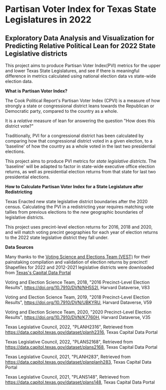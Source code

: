 # Partisan Voter Index for Texas State Legislatures in 2022
## Exploratory Data Analysis and Visualization for Predicting Relative Political Lean for 2022 State Legislative districts

This project aims to produce Partisan Voter Index(PVI) metrics for the upper and lower Texas State Legislatures, and see if there is meaningful difference in metrics calculated using national election data vs state-wide election data.

**What is Partisan Voter Index?**

The Cook Political Report's Partisan Voter Index (CPVI) is a measure of how strongly a state or congressional district leans towards the Republican or Democratic party, compared to the country as a whole.

It is a *relative* measure of lean for answering the question "How does this district vote?"

Traditionally, PVI for a congressional district has been calculated by comparing how that congressional district voted in a given election, to a 'baseline' of how the country as a whole voted in the last two presidential elections.

This project aims to produce PVI metrics for *state legislative districts*. The 'baseline' will be adapted to factor in state-wide executive office election returns, as well as presidential election returns from that state for last two presidential elections.

**How to Calculate Partisan Voter Index for a State Legislature after Redistricting**

Texas Enacted new state legislative district boundaries after the 2020 census.
Calculating the PVI in a redistricting year requires matching vote tallies from previous elections to the *new* geographic boundaries of legislative districts.

This project uses precint-level election returns for 2016, 2018 and 2020, and will match voting precint geographies for each year of election returns to the 2022 state legislative district they fall under.

**Data Sources**

Many thanks to the [Voting Science and Elections Team (VEST)](https://dataverse.harvard.edu/dataverse/electionscience) for their painstaking compilation and validation of election returns by precinct! Shapefiles for 2022 and 2012-2021 legislative districts were downloaded from [Texas's Capital Data Portal](https://data.capitol.texas.gov/)


Voting and Election Science Team, 2018, "2016 Precinct-Level Election Results", https://doi.org/10.7910/DVN/NH5S2I, Harvard Dataverse, V83

Voting and Election Science Team, 2019, "2018 Precinct-Level Election Results", https://doi.org/10.7910/DVN/UBKYRU, Harvard Dataverse, V59

Voting and Election Science Team, 2020, "2020 Precinct-Level Election Results", https://doi.org/10.7910/DVN/K7760H, Harvard Dataverse, V35

Texas Legislative Council, 2022, "PLANH2316", Retrieved from https://data.capitol.texas.gov/dataset/planh2316, Texas Capital Data Portal

Texas Legislative Council, 2022, "PLANS2168", Retrieved from https://data.capitol.texas.gov/dataset/plans2168, Texas Capital Data Portal

Texas Legislative Council, 2021, "PLANH283", Retrieved from https://data.capitol.texas.gov/dataset/planplanh283, Texas Capital Data Portal

Texas Legislative Council, 2021, "PLANS148", Retrieved from https://data.capitol.texas.gov/dataset/plans148, Texas Capital Data Portal